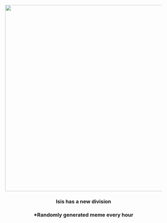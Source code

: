 <p align="center">
        <img src="https://i.redd.it/tbbrw0x088191.jpg" width="600" height="600">
        </p>
        <h3 align="center">Isis has a new division</h3>
        <h3 align="center">*Randomly generated meme every hour</h3>
    